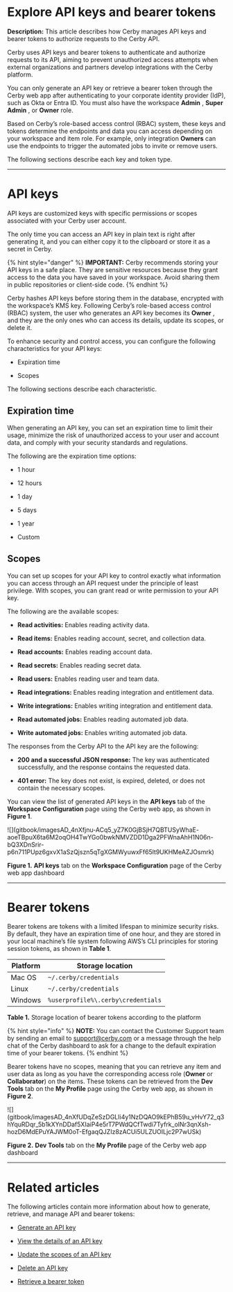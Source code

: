 # Explore API keys and bearer tokens

**Description:** This article describes how Cerby manages API keys and bearer tokens to authorize requests to the Cerby API.

Cerby uses API keys and bearer tokens to authenticate and authorize requests
to its API, aiming to prevent unauthorized access attempts when external
organizations and partners develop integrations with the Cerby platform.

You can only generate an API key or retrieve a bearer token through the Cerby
web app after authenticating to your corporate identity provider (IdP), such
as Okta or Entra ID. You must also have the workspace **Admin** , **Super
Admin** , or **Owner** role.

Based on Cerby’s role-based access control (RBAC) system, these keys and
tokens determine the endpoints and data you can access depending on your
workspace and item role. For example, only integration **Owners** can use the
endpoints to trigger the automated jobs to invite or remove users.

The following sections describe each key and token type.

* * *

# API keys

API keys are customized keys with specific permissions or scopes associated
with your Cerby user account.

The only time you can access an API key in plain text is right after
generating it, and you can either copy it to the clipboard or store it as a
secret in Cerby.

{% hint style="danger" %} **IMPORTANT:** Cerby recommends storing your API
keys in a safe place. They are sensitive resources because they grant access
to the data you have saved in your workspace. Avoid sharing them in public
repositories or client-side code. {% endhint %}

Cerby hashes API keys before storing them in the database, encrypted with the
workspace’s KMS key. Following Cerby’s role-based access control (RBAC)
system, the user who generates an API key becomes its **Owner** , and they are
the only ones who can access its details, update its scopes, or delete it.

To enhance security and control access, you can configure the following
characteristics for your API keys:

  * Expiration time

  * Scopes

The following sections describe each characteristic.

## **Expiration time**

When generating an API key, you can set an expiration time to limit their
usage, minimize the risk of unauthorized access to your user and account data,
and comply with your security standards and regulations.

The following are the expiration time options:

  * 1 hour

  * 12 hours

  * 1 day

  * 5 days

  * 1 year

  * Custom

## **Scopes**

You can set up scopes for your API key to control exactly what information you
can access through an API request under the principle of least privilege. With
scopes, you can grant read or write permission to your API key.

The following are the available scopes:

  * **Read activities:** Enables reading activity data.

  * **Read items:** Enables reading account, secret, and collection data.

  * **Read accounts:** Enables reading account data.

  * **Read secrets:** Enables reading secret data.

  * **Read users:** Enables reading user and team data.

  * **Read integrations:** Enables reading integration and entitlement data.

  * **Write integrations:** Enables writing integration and entitlement data.

  * **Read automated jobs:** Enables reading automated job data.

  * **Write automated jobs:** Enables writing automated job data.

The responses from the Cerby API to the API key are the following:

  * **200 and a successful JSON response:** The key was authenticated successfully, and the response contains the requested data.

  * **401 error:** The key does not exist, is expired, deleted, or does not contain the necessary scopes.

You can view the list of generated API keys in the **API keys** tab of the
**Workspace Configuration** page using the Cerby web app, as shown in **Figure
1**.

![](gitbook/imagesAD_4nXfjnu-ACq5_yZ7K0GjBSjH7QBTUSyWhaE-
aoeTBpuX6ta6M2oqOH4TwYGo0bwkNMVZDD1Dga2PFWnaAhH1N06n-bQ3XDnSrir-p6n711PUpz6gxvX1aSzQjszn5qTgXGMWyuwxFf65lt9UKHMeAZJOsmrk)

**Figure 1.** **API keys** tab on the **Workspace Configuration** page of the
Cerby web app dashboard

* * *

# Bearer tokens

Bearer tokens are tokens with a limited lifespan to minimize security risks.
By default, they have an expiration time of one hour, and they are stored in
your local machine’s file system following AWS’s CLI principles for storing
session tokens, as shown in **Table 1**.

**Platform**| **Storage location**  
---|---  
Mac OS| `~/.cerby/credentials`  
Linux| `~/.cerby/credentials`  
Windows| `%userprofile%\.cerby\credentials`  
  
**Table 1.** Storage location of bearer tokens according to the platform

{% hint style="info" %} **NOTE:** You can contact the Customer Support team by
sending an email to [support@cerby.com](mailto:support@cerby.com) or a message
through the help chat of the Cerby dashboard to ask for a change to the
default expiration time of your bearer tokens. {% endhint %}

Bearer tokens have no scopes, meaning that you can retrieve any item and user
data as long as you have the corresponding access role (**Owner** or
**Collaborator**) on the items. These tokens can be retrieved from the **Dev
Tools** tab on the **My Profile** page using the Cerby web app, as shown in
**Figure 2**.

![](gitbook/imagesAD_4nXfUDqZeSzDGLIi4y1NzDQAO9kEPhB59u_vHvY72_q3hYquRDqr_5b1kXYnDDaf5XIaiP4e5rT7PWdQCfTwdi7Tyfrk_olNr3qnXsh-
hozD6MdEPuYAJWM0oT-EfgaqQJZIz8zACUi5ULZUOILjc2P7wUSk)

**Figure 2.** **Dev Tools** tab on the **My Profile** page of the Cerby web
app dashboard

* * *

# Related articles

The following articles contain more information about how to generate,
retrieve, and manage API and bearer tokens:

  * [Generate an API key](https://help.cerby.com/en/articles/9450943-generate-an-api-token)

  * [View the details of an API key](https://help.cerby.com/en/articles/9450961-view-the-details-of-an-api-token)

  * [Update the scopes of an API key](https://help.cerby.com/en/articles/9950704-update-the-scopes-of-an-api-key)

  * [Delete an API key](https://help.cerby.com/en/articles/9450979-delete-an-api-token)

  * [Retrieve a bearer token](https://help.cerby.com/en/articles/9450993-retrieve-a-bearer-token)


